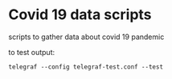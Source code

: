 # Covid 19 data scripts

scripts to gather data about covid 19 pandemic

to test output:

  ```
  telegraf --config telegraf-test.conf --test
  ```
